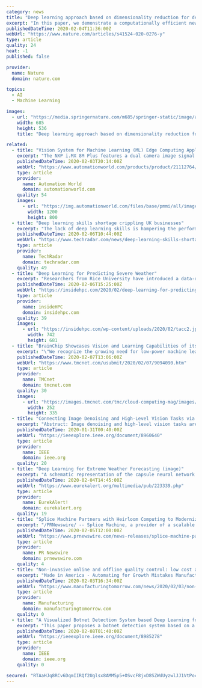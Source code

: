 ```yaml
---
category: news
title: "Deep learning approach based on dimensionality reduction for designing electromagnetic nanostructures"
excerpt: "In this paper, we demonstrate a computationally efficient new approach based on deep learning (DL) techniques for analysis, design and optimization of electromagnetic (EM) nanostructures. We use the strong correlation among features of a generic EM problem to considerably reduce the dimensionality of the problem and thus, the computational ..."
publishedDateTime: 2020-02-04T11:36:00Z
webUrl: "https://www.nature.com/articles/s41524-020-0276-y"
type: article
quality: 24
heat: -1
published: false

provider:
  name: Nature
  domain: nature.com

topics:
  - AI
  - Machine Learning

images:
  - url: "https://media.springernature.com/m685/springer-static/image/art%3A10.1038%2Fs41524-020-0276-y/MediaObjects/41524_2020_276_Fig1_HTML.png"
    width: 685
    height: 536
    title: "Deep learning approach based on dimensionality reduction for designing electromagnetic nanostructures"

related:
  - title: "Vision System for Machine Learning (ML) Edge Computing Applications"
    excerpt: "The NXP i.MX 8M Plus features a dual camera image signal processor providing real-time processing for crystal clear images and a neural network accelerator delivering up to 2.3 TOPs for extensive machine learning capabilities. In combination with the new camera modules, the resulting vision system is suitable for intelligent, vision-based ..."
    publishedDateTime: 2020-02-03T20:14:00Z
    webUrl: "https://www.automationworld.com/products/product/21112764/basler-ag-vision-system-for-machine-learning-ml-edge-computing-applications"
    type: article
    provider:
      name: Automation World
      domain: automationworld.com
    quality: 54
    images:
      - url: "https://img.automationworld.com/files/base/pmmi/all/image/2020/02/2001_np_Basler.5e387e91c4560.png?auto=format&fit=max&w=1200"
        width: 1200
        height: 800
  - title: "Deep learning skills shortage crippling UK businesses"
    excerpt: "The lack of deep learning skills is hampering the performance of British businesses, according to new research from operational AI firm Peltarion. Its survey of firms across the UK and Nordic regions found 83 percent of AI decision-makers believe the deep learning skills shortage is affecting their business’s ability to compete in the market."
    publishedDateTime: 2020-02-06T10:44:00Z
    webUrl: "https://www.techradar.com/news/deep-learning-skills-shortage-crippling-uk-businesses"
    type: article
    provider:
      name: TechRadar
      domain: techradar.com
    quality: 49
  - title: "Deep Learning for Predicting Severe Weather"
    excerpt: "Researchers from Rice University have introduced a data-driven framework that formulates extreme weather prediction as a pattern recognition problem, employing state-of-the-art deep learning techniques. Their findings were published in the February 2020 edition of the American Geophysical Union’s Journal of Advances in Modeling Earth Systems."
    publishedDateTime: 2020-02-06T15:25:00Z
    webUrl: "https://insidehpc.com/2020/02/deep-learning-for-predicting-severe-weather/"
    type: article
    provider:
      name: insideHPC
      domain: insidehpc.com
    quality: 39
    images:
      - url: "https://insidehpc.com/wp-content/uploads/2020/02/tacc2.jpg"
        width: 742
        height: 681
  - title: "BrainChip Showcases Vision and Learning Capabilities of its Akida Neural Processing IP and Device at tinyML Summit 2020"
    excerpt: "\"We recognize the growing need for low-power machine learning for emerging applications and architectures and have worked diligently to provide a solution that performs complex neural network training and inference for these systems. We believe that as a high-performance and ultra-power neural processor, Akida is ideally suited to be ..."
    publishedDateTime: 2020-02-07T13:06:00Z
    webUrl: "https://www.tmcnet.com/usubmit/2020/02/07/9094090.htm"
    type: article
    provider:
      name: TMCnet
      domain: tmcnet.com
    quality: 30
    images:
      - url: "https://images.tmcnet.com/tmc/cloud-computing-mag/images/cloud-computing-0515-cover.jpg"
        width: 252
        height: 335
  - title: "Connecting Image Denoising and High-Level Vision Tasks via Deep Learning"
    excerpt: "Abstract: Image denoising and high-level vision tasks are usually handled independently in the conventional practice of computer vision, and their connection is fragile. In this paper, we cope with the two jointly and explore the mutual influence between them with the focus on two questions, namely (1) how image denoising can help improving ..."
    publishedDateTime: 2020-01-31T00:40:00Z
    webUrl: "https://ieeexplore.ieee.org/document/8960640"
    type: article
    provider:
      name: IEEE
      domain: ieee.org
    quality: 20
  - title: "Deep Learning for Extreme Weather Forecasting (image)"
    excerpt: "A schematic representation of the capsule neural network Rice University engineers created to forecast extreme weather events. Disclaimer: AAAS and EurekAlert! are not responsible for the accuracy of news releases posted to EurekAlert! by contributing institutions or for the use of any information through the EurekAlert system."
    publishedDateTime: 2020-02-04T14:45:00Z
    webUrl: "https://www.eurekalert.org/multimedia/pub/223339.php"
    type: article
    provider:
      name: EurekAlert!
      domain: eurekalert.org
    quality: 19
  - title: "Splice Machine Partners with Heirloom Computing to Modernize Mission-Critical Mainframe Applications"
    excerpt: "/PRNewswire/ -- Splice Machine, a provider of a scalable SQL database that enables companies to modernize their legacy and custom applications to be"
    publishedDateTime: 2020-02-05T12:00:00Z
    webUrl: "https://www.prnewswire.com/news-releases/splice-machine-partners-with-heirloom-computing-to-modernize-mission-critical-mainframe-applications-300999142.html"
    type: article
    provider:
      name: PR Newswire
      domain: prnewswire.com
    quality: 4
  - title: "Non-invasive online and offline quality control: low cost automatic visual inspection systems with high resolution machine vision camera"
    excerpt: "Made in America - Automating for Growth Mistakes Manufacturers Should Avoid When It Comes to Digital Marketing Inventory Management Software with Capabilities of Bill of Materials BOM Discussing ATX West with HEIDENHAIN What Machine Learning Trends Can We Expect for Manufacturing in 2020? In this paper we introduce Machine Vision System (MVS ..."
    publishedDateTime: 2020-02-03T16:34:00Z
    webUrl: "https://www.manufacturingtomorrow.com/news/2020/02/03/non-invasive-online-and-offline-quality-control-low-cost-automatic-visual-inspection-systems-with-high-resolution-machine-vision-camera/14727/"
    type: article
    provider:
      name: Manufacturing
      domain: manufacturingtomorrow.com
    quality: 0
  - title: "A Visualized Botnet Detection System based Deep Learning for the Internet of Things Networks of Smart Cities"
    excerpt: "This paper proposes a botnet detection system based on a two-level deep learning framework for semantically discriminating botnets and legitimate behaviors at the application layer of the domain name system (DNS) services. In the first level of the framework, the similarity measures of DNS queries are estimated using Siamese networks based on a ..."
    publishedDateTime: 2020-02-08T01:40:00Z
    webUrl: "https://ieeexplore.ieee.org/document/8985278"
    type: article
    provider:
      name: IEEE
      domain: ieee.org
    quality: 0

secured: "RTAaHJq8RCv6DqmIIRQf2Uglsx8AMM5p5+OSvcF8jxD8SZWdUyzwlJJ1VtPocDJsmMXR7cdEB82tThJ26k6t8ecR8G79/6Qws4EkmuHSHob481JMEGJV7BTiIaPbrPfjnx55X9T/r70jTn83hAAwhNzLBnsbTbBl+FhnVTdGu0M0Bi+rwdsaqPiYummCTJ7YhBeeAHG4dQJv95C4YunPjcYm7oHYMR0c0hwy+If/ccWK4WH7Y2SBUZmNSD5Um2FqZ2YaH55RX8hG9YzSoZEUKgAH5+Hs125GsGING6J2fjpUGJESyAx860q0mDNZ62qci86t5Ao+dHsqNMqeWImU1TcRe6MlQhY2q4jQ5pHMB5FtgnA+Fn/rNH/+W4z8H8NdoNrDI9/GgCmFsmRvePd85Bo/Bh3Cg7LXb5gWRcqTNT5YnoFTCfp6zNXnqwnWtpGegGutVbFjxoRGqckrBIKY3OfCoyc1f81sT/4sfyWXPTQ=;ajicjFiamdQupGmnZvFULg=="
---
```


